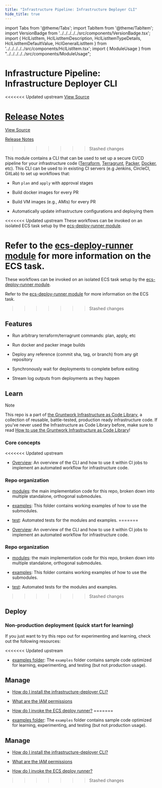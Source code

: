 ```yaml
---
title: "Infrastructure Pipeline: Infrastructure Deployer CLI"
hide_title: true
---
```


import Tabs from '@theme/Tabs';
import TabItem from '@theme/TabItem';
import VersionBadge from '../../../../../src/components/VersionBadge.tsx';
import { HclListItem, HclListItemDescription, HclListItemTypeDetails, HclListItemDefaultValue, HclGeneralListItem } from '../../../../../src/components/HclListItem.tsx';
import { ModuleUsage } from "../../../../../src/components/ModuleUsage";

<VersionBadge repoTitle="CI Modules" version="0.51.6" lastModifiedVersion="0.50.8"/>

# Infrastructure Pipeline: Infrastructure Deployer CLI

<<<<<<< Updated upstream
<a href="https://github.com/tnn-gruntwork-io/terraform-aws-ci/tree/v0.51.6/modules/infrastructure-deployer" className="link-button" title="View the source code for this module in GitHub.">View Source</a>

<a href="https://github.com/tnn-gruntwork-io/terraform-aws-ci/releases/tag/v0.50.8" className="link-button" title="Release notes for only versions which impacted this module.">Release Notes</a>
=======
<a href="https://github.com/tnn-gruntwork-io/terraform-aws-ci/tree/v0.51.6/modules/infrastructure-deployer" className="link-button" title="View the source code for this module in GitHub.">View Source</a>

<a href="https://github.com/tnn-gruntwork-io/terraform-aws-ci/releases/tag/v0.50.8" className="link-button" title="Release notes for only versions which impacted this module.">Release Notes</a>
>>>>>>> Stashed changes

This module contains a CLI that can be used to set up a secure CI/CD pipeline for your infrastructure code ([Terraform](https://www.terraform.io), [Terragrunt](https://terragrunt.gruntwork.io), [Packer](https://www.packer.io/), [Docker](https://www.docker.com/), etc). This CLI can be used to in existing CI servers (e.g Jenkins, CircleCI, GitLab) to set up workflows that:

*   Run `plan` and `apply` with approval stages

*   Build docker images for every PR

*   Build VM images (e.g., AMIs) for every PR

*   Automatically update infrastructure configurations and deploying them

<<<<<<< Updated upstream
These workflows can be invoked on an isolated ECS task setup by the [ecs-deploy-runner module](https://github.com/tnn-gruntwork-io/terraform-aws-ci/tree/v0.51.6/modules/ecs-deploy-runner).

Refer to the [ecs-deploy-runner module](https://github.com/tnn-gruntwork-io/terraform-aws-ci/tree/v0.51.6/modules/ecs-deploy-runner) for more information on the ECS task.
=======
These workflows can be invoked on an isolated ECS task setup by the [ecs-deploy-runner module](https://github.com/tnn-gruntwork-io/terraform-aws-ci/tree/v0.51.6/modules/ecs-deploy-runner).

Refer to the [ecs-deploy-runner module](https://github.com/tnn-gruntwork-io/terraform-aws-ci/tree/v0.51.6/modules/ecs-deploy-runner) for more information on the ECS task.
>>>>>>> Stashed changes

## Features

*   Run arbitrary terraform/terragrunt commands: plan, apply, etc

*   Run docker and packer image builds

*   Deploy any reference (commit sha, tag, or branch) from any git repository

*   Synchronously wait for deployments to complete before exiting

*   Stream log outputs from deployments as they happen

## Learn

Note

This repo is a part of [the Gruntwork Infrastructure as Code Library](https://gruntwork.io/infrastructure-as-code-library/), a collection of reusable, battle-tested, production ready infrastructure code. If you’ve never used the Infrastructure as Code Library before, make sure to read [How to use the Gruntwork Infrastructure as Code Library](https://gruntwork.io/guides/foundations/how-to-use-gruntwork-infrastructure-as-code-library/)!

### Core concepts

<<<<<<< Updated upstream
*   [Overview](https://github.com/tnn-gruntwork-io/terraform-aws-ci/tree/v0.51.6/modules/infrastructure-deployer/core-concepts.md#overview): An overview of the CLI and how to use it within CI jobs to implement an automated workflow for infrastructure code.

### Repo organization

*   [modules](https://github.com/tnn-gruntwork-io/terraform-aws-ci/tree/v0.51.6/modules): the main implementation code for this repo, broken down into multiple standalone, orthogonal submodules.

*   [examples](https://github.com/tnn-gruntwork-io/terraform-aws-ci/tree/v0.51.6/examples): This folder contains working examples of how to use the submodules.

*   [test](https://github.com/tnn-gruntwork-io/terraform-aws-ci/tree/v0.51.6/test): Automated tests for the modules and examples.
=======
*   [Overview](https://github.com/tnn-gruntwork-io/terraform-aws-ci/tree/v0.51.6/modules/infrastructure-deployer/core-concepts.md#overview): An overview of the CLI and how to use it within CI jobs to implement an automated workflow for infrastructure code.

### Repo organization

*   [modules](https://github.com/tnn-gruntwork-io/terraform-aws-ci/tree/v0.51.6/modules): the main implementation code for this repo, broken down into multiple standalone, orthogonal submodules.

*   [examples](https://github.com/tnn-gruntwork-io/terraform-aws-ci/tree/v0.51.6/examples): This folder contains working examples of how to use the submodules.

*   [test](https://github.com/tnn-gruntwork-io/terraform-aws-ci/tree/v0.51.6/test): Automated tests for the modules and examples.
>>>>>>> Stashed changes

## Deploy

### Non-production deployment (quick start for learning)

If you just want to try this repo out for experimenting and learning, check out the following resources:

<<<<<<< Updated upstream
*   [examples folder](https://github.com/tnn-gruntwork-io/terraform-aws-ci/tree/v0.51.6/examples): The `examples` folder contains sample code optimized for learning, experimenting, and testing (but not production usage).

## Manage

*   [How do I install the infrastructure-deployer CLI?](https://github.com/tnn-gruntwork-io/terraform-aws-ci/tree/v0.51.6/modules/infrastructure-deployer/core-concepts.md#how-do-i-install-the-infrastructure-deployer-cli)

*   [What are the IAM permissions](https://github.com/tnn-gruntwork-io/terraform-aws-ci/tree/v0.51.6/modules/infrastructure-deployer/core-concepts.md#what-are-the-iam-permissions-necessary-to-trigger-a-deployment)

*   [How do I invoke the ECS deploy runner?](https://github.com/tnn-gruntwork-io/terraform-aws-ci/tree/v0.51.6/modules/infrastructure-deployer/core-concepts.md#how-do-i-invoke-the-ecs-deploy-runner)
=======
*   [examples folder](https://github.com/tnn-gruntwork-io/terraform-aws-ci/tree/v0.51.6/examples): The `examples` folder contains sample code optimized for learning, experimenting, and testing (but not production usage).

## Manage

*   [How do I install the infrastructure-deployer CLI?](https://github.com/tnn-gruntwork-io/terraform-aws-ci/tree/v0.51.6/modules/infrastructure-deployer/core-concepts.md#how-do-i-install-the-infrastructure-deployer-cli)

*   [What are the IAM permissions](https://github.com/tnn-gruntwork-io/terraform-aws-ci/tree/v0.51.6/modules/infrastructure-deployer/core-concepts.md#what-are-the-iam-permissions-necessary-to-trigger-a-deployment)

*   [How do I invoke the ECS deploy runner?](https://github.com/tnn-gruntwork-io/terraform-aws-ci/tree/v0.51.6/modules/infrastructure-deployer/core-concepts.md#how-do-i-invoke-the-ecs-deploy-runner)
>>>>>>> Stashed changes


<!-- ##DOCS-SOURCER-START
{
  "originalSources": [
<<<<<<< Updated upstream
    "https://github.com/tnn-gruntwork-io/terraform-aws-ci/tree/v0.51.6/modules/infrastructure-deployer/readme.adoc",
    "https://github.com/tnn-gruntwork-io/terraform-aws-ci/tree/v0.51.6/modules/infrastructure-deployer/variables.tf",
    "https://github.com/tnn-gruntwork-io/terraform-aws-ci/tree/v0.51.6/modules/infrastructure-deployer/outputs.tf"
=======
    "https://github.com/tnn-gruntwork-io/terraform-aws-ci/tree/v0.51.6/modules/infrastructure-deployer/readme.adoc",
    "https://github.com/tnn-gruntwork-io/terraform-aws-ci/tree/v0.51.6/modules/infrastructure-deployer/variables.tf",
    "https://github.com/tnn-gruntwork-io/terraform-aws-ci/tree/v0.51.6/modules/infrastructure-deployer/outputs.tf"
>>>>>>> Stashed changes
  ],
  "sourcePlugin": "module-catalog-api",
  "hash": "ef7c5b6386d2d6cbf9783ddc295d3a0c"
}
##DOCS-SOURCER-END -->
